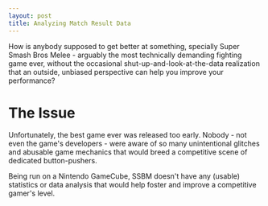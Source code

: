 ```yaml
---
layout: post
title: Analyzing Match Result Data
---
```


How is anybody supposed to get better at something, specially Super Smash Bros Melee - arguably the most technically demanding fighting game ever, without the occasional shut-up-and-look-at-the-data realization that an outside, unbiased perspective can help you improve your performance?

# The Issue

Unfortunately, the best game ever was released too early. Nobody - not even the game's developers - were aware of so many unintentional glitches and abusable game mechanics that would breed a competitive scene of dedicated button-pushers. 

Being run on a Nintendo GameCube, SSBM doesn't have any (usable) statistics or data analysis that would help foster and improve a competitive gamer's level. 



<!-- 
A couple of years ago, I made a Chrome Extesion that extends CraigsList's functionality.

I decided to update it to remove a bunch of external dependencies, and make a nice landing page for the app as well. 

# Fixing Old Code

When I first made this, I was using jQuery for everything, and [Toastr](https://codeseven.github.io/toastr/) seemed to make itself useful as well.

Frameworks are better for everything, right?

Well, sometimes the best tool for the job is [Vanilla JS](http://vanilla-js.com/), and you should check it out sometime. 

It "is a fast, lightweight, cross-platform framework for building incredible, powerful JavaScript applications."

It required rewriting most of the code, but it was totally worth it, and it loads much quicker. I also wrote a simple pure css notification system for it that's much lighter than Toastr.

As far as bugs go, there was some issue with counting how many new posts there were, but that off-by-one error went away with the rewrite. 

# Conclusion

Check it out the project [here](https://lastvisited.herokuapp.com) and the code on [GitHub](https://github.com/novacourtois/craigslist-last-visited).
 -->